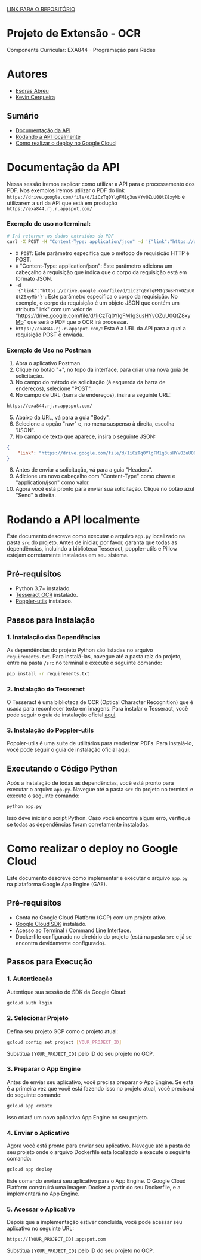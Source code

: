 [LINK PARA O REPOSITÓRIO](https://github.com/KevinCerqueira/exa844-projeto-extensao "@KevinCerqueira")

# Projeto de Extensão - OCR

Componente Curricular: EXA844 - Programação para Redes

# Autores

- [Esdras Abreu](https://github.com/esdrasabreu)
- [Kevin Cerqueira](https://github.com/KevinCerqueira)

## Sumário

- [Documentação da API](#documentação-da-api)
- [Rodando a API localmente](#rodando-a-api-localmente)
- [Como realizar o deploy no Google Cloud](#como-realizar-o-deploy-no-google-cloud)

# Documentação da API

Nessa sessão iremos explicar como utilizar a API para o processamento dos PDF. Nos exemplos iremos utilizar o PDF do link `https://drive.google.com/file/d/1iCzTq0YlgFM1g3usHYvOZuU0QtZ8xyMb` e utilizarem a url da API que está em produção `https://exa844.rj.r.appspot.com/`

### Exemplo de uso no terminal:

```sh
# Irá retornar os dados extraídos do PDF
curl -X POST -H "Content-Type: application/json" -d '{"link":"https://drive.google.com/file/d/1iCzTq0YlgFM1g3usHYvOZuU0QtZ8xyMb"}' https://exa844.rj.r.appspot.com/
```

* `X POST`: Este parâmetro especifica que o método de requisição HTTP é POST.
* `H` "Content-Type: application/json": Este parâmetro adiciona um cabeçalho à requisição que indica que o corpo da requisição está em formato JSON.
* `-d '{"link":"https://drive.google.com/file/d/1iCzTq0YlgFM1g3usHYvOZuU0QtZ8xyMb"}'`: Este parâmetro especifica o corpo da requisição. No exemplo, o corpo da requisição é um objeto JSON que contém um atributo "link" com um valor de "https://drive.google.com/file/d/1iCzTq0YlgFM1g3usHYvOZuU0QtZ8xyMb" que será o PDF que o OCR irá processar.
* `https://exa844.rj.r.appspot.com/`: Esta é a URL da API para a qual a requisição POST é enviada.

### Exemplo de Uso no Postman

1. Abra o aplicativo Postman.
2. Clique no botão "+", no topo da interface, para criar uma nova guia de solicitação.
3. No campo do método de solicitação (à esquerda da barra de endereços), selecione "POST".
4. No campo de URL (barra de endereços), insira a seguinte URL:

```sh
https://exa844.rj.r.appspot.com/
```

5. Abaixo da URL, vá para a guia "Body".
6. Selecione a opção "raw" e, no menu suspenso à direita, escolha "JSON".
7. No campo de texto que aparece, insira o seguinte JSON:

```json
{
    "link": "https://drive.google.com/file/d/1iCzTq0YlgFM1g3usHYvOZuU0QtZ8xyMb"
}
```

8. Antes de enviar a solicitação, vá para a guia "Headers".
9. Adicione um novo cabeçalho com "Content-Type" como chave e "application/json" como valor.
10. Agora você está pronto para enviar sua solicitação. Clique no botão azul "Send" à direita.

# Rodando a API localmente

Este documento descreve como executar o arquivo `app.py` localizado na pasta `src` do projeto. Antes de iniciar, por favor, garanta que todas as dependências, incluindo a biblioteca Tesseract, poppler-utils e Pillow estejam corretamente instaladas em seu sistema.

## Pré-requisitos

- Python 3.7+ instalado.
- [Tesseract OCR](https://github.com/tesseract-ocr/tesseract) instalado.
- [Poppler-utils](https://poppler.freedesktop.org/) instalado.

## Passos para Instalação

### 1. Instalação das Dependências

As dependências do projeto Python são listadas no arquivo `requirements.txt`. Para instalá-las, navegue até a pasta raiz do projeto, entre na pasta `/src` no terminal e execute o seguinte comando:

```bash
pip install -r requirements.txt
```

### 2. Instalação do Tesseract

O Tesseract é uma biblioteca de OCR (Optical Character Recognition) que é usada para reconhecer texto em imagens. Para instalar o Tesseract, você pode seguir o guia de instalação oficial [aqui](https://github.com/tesseract-ocr/tesseract#installing-tesseract).

### 3. Instalação do Poppler-utils

Poppler-utils é uma suíte de utilitários para renderizar PDFs. Para instalá-lo, você pode seguir o guia de instalação oficial [aqui](https://poppler.freedesktop.org/).

## Executando o Código Python

Após a instalação de todas as dependências, você está pronto para executar o arquivo `app.py`. Navegue até a pasta `src` do projeto no terminal e execute o seguinte comando:

```bash
python app.py
```

Isso deve iniciar o script Python. Caso você encontre algum erro, verifique se todas as dependências foram corretamente instaladas.

# Como realizar o deploy no Google Cloud

Este documento descreve como implementar e executar o arquivo `app.py` na plataforma Google App Engine (GAE).

## Pré-requisitos

- Conta no Google Cloud Platform (GCP) com um projeto ativo.
- [Google Cloud SDK](https://cloud.google.com/sdk/docs/install) instalado.
- Acesso ao Terminal / Command Line Interface.
- Dockerfile configurado no diretório do projeto (está na pasta `src` e já se encontra devidamente configurado).

## Passos para Execução

### 1. Autenticação

Autentique sua sessão do SDK da Google Cloud:

```bash
gcloud auth login
```

### 2. Selecionar Projeto

Defina seu projeto GCP como o projeto atual:

```bash
gcloud config set project [YOUR_PROJECT_ID]
```

Substitua `[YOUR_PROJECT_ID]` pelo ID do seu projeto no GCP.

### 3. Preparar o App Engine

Antes de enviar seu aplicativo, você precisa preparar o App Engine. Se esta é a primeira vez que você está fazendo isso no projeto atual, você precisará do seguinte comando:

```bash
gcloud app create
```

Isso criará um novo aplicativo App Engine no seu projeto.

### 4. Enviar o Aplicativo

Agora você está pronto para enviar seu aplicativo. Navegue até a pasta do seu projeto onde o arquivo Dockerfile está localizado e execute o seguinte comando:

```bash
gcloud app deploy
```

Este comando enviará seu aplicativo para o App Engine. O Google Cloud Platform construirá uma imagem Docker a partir do seu Dockerfile, e a implementará no App Engine.

### 5. Acessar o Aplicativo

Depois que a implementação estiver concluída, você pode acessar seu aplicativo no seguinte URL:

```
https://[YOUR_PROJECT_ID].appspot.com
```

Substitua `[YOUR_PROJECT_ID]` pelo ID do seu projeto no GCP.
